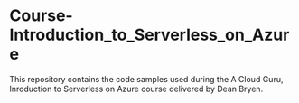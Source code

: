 # Course-Introduction_to_Serverless_on_Azure
This repository contains the code samples used during the A Cloud Guru, Inroduction to Serverless on Azure course delivered by Dean Bryen. 


